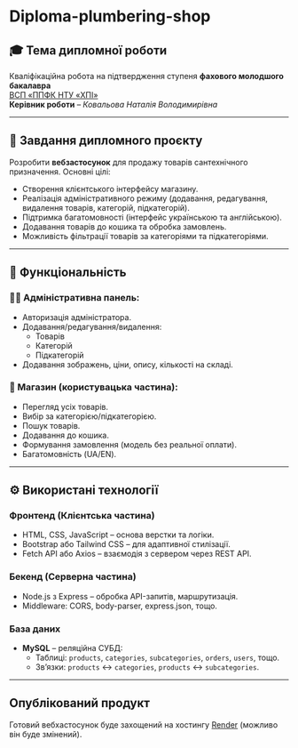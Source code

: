 # Diploma-plumbering-shop

## 🎓 Тема дипломної роботи

Кваліфікаційна робота на підтвердження ступеня **фахового молодшого бакалавра**  
[ВСП «ППФК НТУ «ХПІ»](http://polytechnic.poltava.ua)  
**Керівник роботи** – *Ковальова Наталія Володимирівна*

---

## 📌 Завдання дипломного проєкту

Розробити **вебзастосунок** для продажу товарів сантехнічного призначення. Основні цілі:

- Створення клієнтського інтерфейсу магазину.
- Реалізація адміністративного режиму (додавання, редагування, видалення товарів, категорій, підкатегорій).
- Підтримка багатомовності (інтерфейс українською та англійською).
- Додавання товарів до кошика та обробка замовлень.
- Можливість фільтрації товарів за категоріями та підкатегоріями.

---

## 🧱 Функціональність

### 👨‍💻 Адміністративна панель:
- Авторизація адміністратора.
- Додавання/редагування/видалення:
  - Товарів
  - Категорій
  - Підкатегорій
- Додавання зображень, ціни, опису, кількості на складі.

### 🛒 Магазин (користувацька частина):
- Перегляд усіх товарів.
- Вибір за категорією/підкатегорією.
- Пошук товарів.
- Додавання до кошика.
- Формування замовлення (модель без реальної оплати).
- Багатомовність (UA/EN).

---

## ⚙️ Використані технології

### **Фронтенд (Клієнтська частина)**
- HTML, CSS, JavaScript – основа верстки та логіки.
- Bootstrap або Tailwind CSS – для адаптивної стилізації.
- Fetch API або Axios – взаємодія з сервером через REST API.

### **Бекенд (Серверна частина)**
- Node.js з Express – обробка API-запитів, маршрутизація.
- Middleware: CORS, body-parser, express.json, тощо.

### **База даних**
- **MySQL** – реляційна СУБД:
  - Таблиці: `products`, `categories`, `subcategories`, `orders`, `users`, тощо.
  - Зв’язки: `products` ↔ `categories`, `products` ↔ `subcategories`.

---

## Опублікований продукт
Готовий вебхастосунок буде захощений на хостингу [Render](https://render.com) (можливо він буде змінений).
